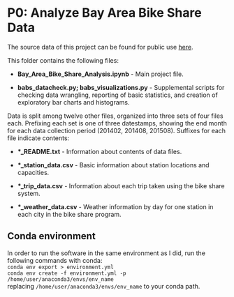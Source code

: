 # P0: Analyze Bay Area Bike Share Data

The source data of this project can be found for public use [here](http://www.bayareabikeshare.com/open-data).

This folder contains the following files:

* **Bay\_Area\_Bike\_Share\_Analysis.ipynb** - Main project file.

* **babs\_datacheck.py; babs\_visualizations.py** - Supplemental scripts for checking
data wrangling, reporting of basic statistics, and creation of exploratory bar
charts and histograms.



Data is split among twelve other files, organized into three sets of four files
each. Prefixing each set is one of three datestamps, showing the end month for
each data collection period (201402, 201408, 201508). Suffixes for each file
indicate contents:

* **\*\_README.txt** - Information about contents of data files.

* **\*\_station\_data.csv** - Basic information about station locations and
capacities.

* **\*\_trip\_data.csv** - Information about each trip taken using the bike share
system.

* **\*\_weather\_data.csv** - Weather information by day for one station in each
city in the bike share program.

## Conda environment
In order to run the software in the same environment as I did, run the following
commands with conda:  
 `conda env export > environment.yml`  
`conda env create -f environment.yml -p /home/user/anaconda3/envs/env_name`  
replacing `/home/user/anaconda3/envs/env_name` to your conda path.
